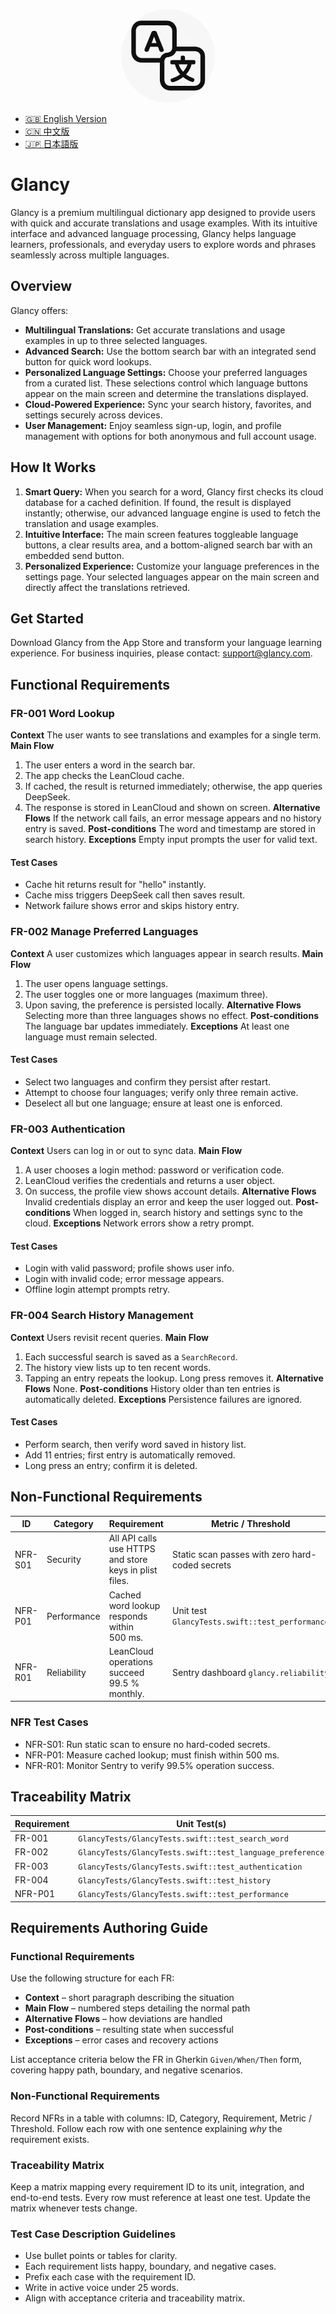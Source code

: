 <p align="center">
  <img src="Docs/icon.jpg" alt="Glancy App Icon" width="150" style="border-radius: 50%;"/>
</p>

- [🇬🇧 English Version](README.md)
- [🇨🇳 中文版](Docs/README_zh.md)
- [🇯🇵 日本語版](Docs/README_ja.md)

# Glancy

Glancy is a premium multilingual dictionary app designed to provide users with quick and accurate translations and usage examples. With its intuitive interface and advanced language processing, Glancy helps language learners, professionals, and everyday users to explore words and phrases seamlessly across multiple languages.

## Overview

Glancy offers:
- **Multilingual Translations:** Get accurate translations and usage examples in up to three selected languages.
- **Advanced Search:** Use the bottom search bar with an integrated send button for quick word lookups.
- **Personalized Language Settings:** Choose your preferred languages from a curated list. These selections control which language buttons appear on the main screen and determine the translations displayed.
- **Cloud-Powered Experience:** Sync your search history, favorites, and settings securely across devices.
- **User Management:** Enjoy seamless sign-up, login, and profile management with options for both anonymous and full account usage.

## How It Works

1. **Smart Query:**
   When you search for a word, Glancy first checks its cloud database for a cached definition. If found, the result is displayed instantly; otherwise, our advanced language engine is used to fetch the translation and usage examples.
2. **Intuitive Interface:**
   The main screen features toggleable language buttons, a clear results area, and a bottom-aligned search bar with an embedded send button.
3. **Personalized Experience:**
   Customize your language preferences in the settings page. Your selected languages appear on the main screen and directly affect the translations retrieved.

## Get Started

Download Glancy from the App Store and transform your language learning experience.
For business inquiries, please contact: [support@glancy.com](mailto:support@glancy.com).

## Functional Requirements

### FR-001 Word Lookup
**Context**  The user wants to see translations and examples for a single term.
**Main Flow**
1. The user enters a word in the search bar.
2. The app checks the LeanCloud cache.
3. If cached, the result is returned immediately; otherwise, the app queries DeepSeek.
4. The response is stored in LeanCloud and shown on screen.
**Alternative Flows**  If the network call fails, an error message appears and no history entry is saved.
**Post-conditions**  The word and timestamp are stored in search history.
**Exceptions**  Empty input prompts the user for valid text.
#### Test Cases
- Cache hit returns result for "hello" instantly.
- Cache miss triggers DeepSeek call then saves result.
- Network failure shows error and skips history entry.

### FR-002 Manage Preferred Languages
**Context**  A user customizes which languages appear in search results.
**Main Flow**
1. The user opens language settings.
2. The user toggles one or more languages (maximum three).
3. Upon saving, the preference is persisted locally.
**Alternative Flows**  Selecting more than three languages shows no effect.
**Post-conditions**  The language bar updates immediately.
**Exceptions**  At least one language must remain selected.
#### Test Cases
- Select two languages and confirm they persist after restart.
- Attempt to choose four languages; verify only three remain active.
- Deselect all but one language; ensure at least one is enforced.

### FR-003 Authentication
**Context**  Users can log in or out to sync data.
**Main Flow**
1. A user chooses a login method: password or verification code.
2. LeanCloud verifies the credentials and returns a user object.
3. On success, the profile view shows account details.
**Alternative Flows**  Invalid credentials display an error and keep the user logged out.
**Post-conditions**  When logged in, search history and settings sync to the cloud.
**Exceptions**  Network errors show a retry prompt.
#### Test Cases
- Login with valid password; profile shows user info.
- Login with invalid code; error message appears.
- Offline login attempt prompts retry.

### FR-004 Search History Management
**Context**  Users revisit recent queries.
**Main Flow**
1. Each successful search is saved as a `SearchRecord`.
2. The history view lists up to ten recent words.
3. Tapping an entry repeats the lookup. Long press removes it.
**Alternative Flows**  None.
**Post-conditions**  History older than ten entries is automatically deleted.
**Exceptions**  Persistence failures are ignored.
#### Test Cases
- Perform search, then verify word saved in history list.
- Add 11 entries; first entry is automatically removed.
- Long press an entry; confirm it is deleted.

## Non-Functional Requirements

| ID | Category | Requirement | Metric / Threshold |
|----|----------|-------------|--------------------|
| NFR-S01 | Security | All API calls use HTTPS and store keys in plist files. | Static scan passes with zero hard-coded secrets |
| NFR-P01 | Performance | Cached word lookup responds within 500&nbsp;ms. | Unit test `GlancyTests.swift::test_performance` |
| NFR-R01 | Reliability | LeanCloud operations succeed 99.5&nbsp;% monthly. | Sentry dashboard `glancy.reliability` |
### NFR Test Cases
- NFR-S01: Run static scan to ensure no hard-coded secrets.
- NFR-P01: Measure cached lookup; must finish within 500 ms.
- NFR-R01: Monitor Sentry to verify 99.5% operation success.

## Traceability Matrix

| Requirement | Unit Test(s) | Integration | E2E / BDD |
|-------------|--------------|-------------|-----------|
| FR-001 | `GlancyTests/GlancyTests.swift::test_search_word` | – | – |
| FR-002 | `GlancyTests/GlancyTests.swift::test_language_preference` | – | – |
| FR-003 | `GlancyTests/GlancyTests.swift::test_authentication` | – | – |
| FR-004 | `GlancyTests/GlancyTests.swift::test_history` | – | – |
| NFR-P01 | `GlancyTests/GlancyTests.swift::test_performance` | N/A | `Reports/junit.xml` |

## Requirements Authoring Guide

### Functional Requirements

Use the following structure for each FR:

* **Context** – short paragraph describing the situation
* **Main Flow** – numbered steps detailing the normal path
* **Alternative Flows** – how deviations are handled
* **Post-conditions** – resulting state when successful
* **Exceptions** – error cases and recovery actions

List acceptance criteria below the FR in Gherkin `Given/When/Then` form, covering happy path, boundary, and negative scenarios.

### Non-Functional Requirements

Record NFRs in a table with columns: ID, Category, Requirement, Metric / Threshold. Follow each row with one sentence explaining *why* the requirement exists.

### Traceability Matrix

Keep a matrix mapping every requirement ID to its unit, integration, and end-to-end tests. Every row must reference at least one test. Update the matrix whenever tests change.

### Test Case Description Guidelines
- Use bullet points or tables for clarity.
- Each requirement lists happy, boundary, and negative cases.
- Prefix each case with the requirement ID.
- Write in active voice under 25 words.
- Align with acceptance criteria and traceability matrix.
